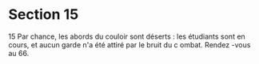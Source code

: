 # Section 15

15
Par chance, les abords du couloir sont déserts : les étudiants sont
en cours, et aucun garde n'a été attiré par le bruit du c ombat.
Rendez -vous au 66.